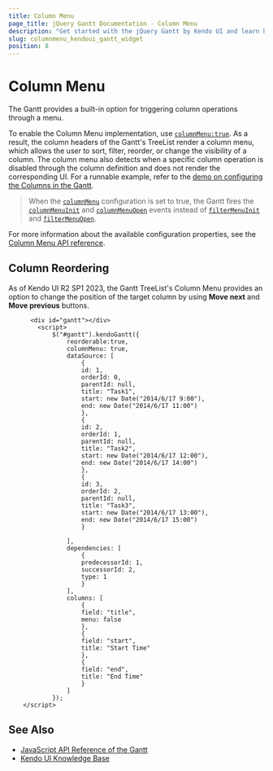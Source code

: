 ```yaml
---
title: Column Menu
page_title: jQuery Gantt Documentation - Column Menu
description: "Get started with the jQuery Gantt by Kendo UI and learn how to enable its column menu."
slug: columnmenu_kendoui_gantt_widget
position: 8
---
```


# Column Menu

The Gantt provides a built-in option for triggering column operations through a menu.

To enable the Column Menu implementation, use [`columnMenu:true`](/api/javascript/ui/gantt/configuration/columnmenu). As a result, the column headers of the Gantt's TreeList render a column menu, which allows the user to sort, filter, reorder, or change the visibility of a column. The column menu also detects when a specific column operation is disabled through the column definition and does not render the corresponding UI. For a runnable example, refer to the [demo on configuring the Columns in the Gantt](https://demos.telerik.com/kendo-ui/gantt/columns).

> When the [`columnMenu`](/api/javascript/ui/gantt/configuration/columnmenu) configuration is set to true, the Gantt fires the [`columnMenuInit`](/api/javascript/ui/gantt/events/columnmenuinit) and [`columnMenuOpen`](/api/javascript/ui/gantt/events/columnmenuopen) events instead of [`filterMenuInit`](/api/javascript/ui/gantt/events/filtermenuinit) and [`filterMenuOpen`](/api/javascript/ui/gantt/events/filtermenuopen).

For more information about the available configuration properties, see the [Column Menu API reference](/api/javascript/ui/gantt/configuration/columnmenu).

## Column Reordering

As of Kendo UI R2 SP1 2023, the Gantt TreeList's Column Menu provides an option to change the position of the target column by using **Move next** and **Move previous** buttons.   

```dojo
      <div id="gantt"></div>
        <script>
            $("#gantt").kendoGantt({
                reorderable:true,
                columnMenu: true,
                dataSource: [
                    {
                    id: 1,
                    orderId: 0,
                    parentId: null,
                    title: "Task1",
                    start: new Date("2014/6/17 9:00"),
                    end: new Date("2014/6/17 11:00")
                    },
                    {
                    id: 2,
                    orderId: 1,
                    parentId: null,
                    title: "Task2",
                    start: new Date("2014/6/17 12:00"),
                    end: new Date("2014/6/17 14:00")
                    },
                    {
                    id: 3,
                    orderId: 2,
                    parentId: null,
                    title: "Task3",
                    start: new Date("2014/6/17 13:00"),
                    end: new Date("2014/6/17 15:00")
                    }

                ],
                dependencies: [
                    {
                    predecessorId: 1,
                    successorId: 2,
                    type: 1
                    }
                ],
                columns: [
                    {
                    field: "title",
                    menu: false
                    },
                    {
                    field: "start",
                    title: "Start Time"
                    },
                    {
                    field: "end",
                    title: "End Time"
                    }
                ]
            });
    </script>
```

## See Also

* [JavaScript API Reference of the Gantt](/api/javascript/ui/gantt)
* [Kendo UI Knowledge Base](/knowledge-base)
